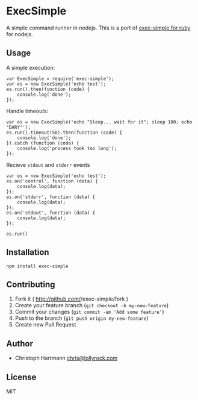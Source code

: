 # ExecSimple

A simple command runner in nodejs. This is a port of [exec-simple for ruby](https://github.com/arlimus/exec-simple) for nodejs.

## Usage

A simple execution:

    var ExecSimple = require('exec-simple');
    var es = new ExecSimple('echo test');
    es.run().then(function (code) {
        console.log('done');
    });

Handle timeouts:

    var es = new ExecSimple('echo "Sleep... wait for it"; sleep 100; echo "DARY"');
    es.run().timeout(50).then(function (code) {
        console.log('done');
    }).catch (function (code) {
        console.log('process took too long');
    });

Recieve `stdout` and `stderr` events

    var es = new ExecSimple('echo test');
    es.on('control', function (data) {
        console.log(data);
    });
    es.on('stderr', function (data) {
        console.log(data);
    });
    es.on('stdout', function (data) {
        console.log(data);
    });

    es.run()


## Installation

    npm install exec-simple

## Contributing

1. Fork it ( http://github.com/<my-github-username>/exec-simple/fork )
2. Create your feature branch (`git checkout -b my-new-feature`)
3. Commit your changes (`git commit -am 'Add some feature'`)
4. Push to the branch (`git push origin my-new-feature`)
5. Create new Pull Request

## Author

- Christoph Hartmann <chris@lollyrock.com>

## License

MIT